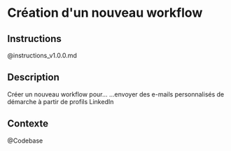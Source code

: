 # Création d'un nouveau workflow

## Instructions
@instructions_v1.0.0.md

## Description
Créer un nouveau workflow pour...
...envoyer des e-mails personnalisés de démarche à partir de profils LinkedIn

## Contexte
@Codebase
